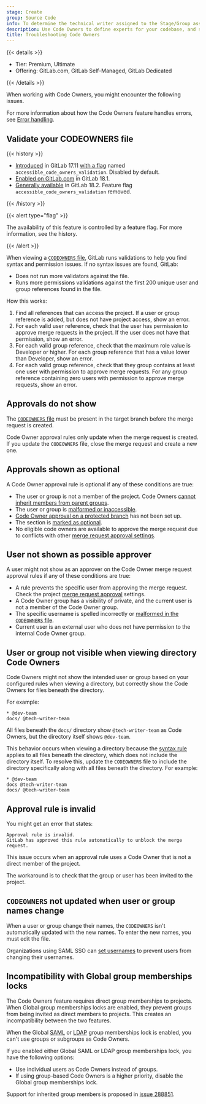 ```yaml
---
stage: Create
group: Source Code
info: To determine the technical writer assigned to the Stage/Group associated with this page, see https://handbook.gitlab.com/handbook/product/ux/technical-writing/#assignments
description: Use Code Owners to define experts for your codebase, and set review requirements based on file type or location.
title: Troubleshooting Code Owners
---
```


{{< details >}}

- Tier: Premium, Ultimate
- Offering: GitLab.com, GitLab Self-Managed, GitLab Dedicated

{{< /details >}}

When working with Code Owners, you might encounter the following issues.

For more information about how the Code Owners feature handles errors, see [Error handling](advanced.md#error-handling).

## Validate your CODEOWNERS file

{{< history >}}

- [Introduced](https://gitlab.com/groups/gitlab-org/-/epics/15598) in GitLab 17.11 [with a flag](../../../administration/feature_flags/_index.md) named `accessible_code_owners_validation`. Disabled by default.
- [Enabled on GitLab.com](https://gitlab.com/gitlab-org/gitlab/-/issues/524437) in GitLab 18.1.
- [Generally available](https://gitlab.com/gitlab-org/gitlab/-/issues/549626) in GitLab 18.2. Feature flag `accessible_code_owners_validation` removed.

{{< /history >}}

{{< alert type="flag" >}}

The availability of this feature is controlled by a feature flag.
For more information, see the history.

{{< /alert >}}

When viewing a [`CODEOWNERS` file](_index.md#codeowners-file), GitLab runs
validations to help you find syntax and permission issues. If no syntax issues
are found, GitLab:

- Does not run more validators against the file.
- Runs more permissions validations against the first 200 unique user and group references found in the file.

How this works:

1. Find all references that can access the project. If a user or group reference is
   added, but does not have project access, show an error.
1. For each valid user reference, check that the user has permission to approve
   merge requests in the project. If the user does not have that permission, show an error.
1. For each valid group reference, check that the maximum role value is Developer or higher.
   For each group reference that has a value lower than Developer, show an error.
1. For each valid group reference, check that they group contains at least one user with
   permission to approve merge requests. For any group reference containing zero users with
   permission to approve merge requests, show an error.

## Approvals do not show

The [`CODEOWNERS` file](_index.md#codeowners-file) must be present in the target branch before the
merge request is created.

Code Owner approval rules only update when the merge request is created.
If you update the `CODEOWNERS` file, close the merge request and create a new one.

## Approvals shown as optional

A Code Owner approval rule is optional if any of these conditions are true:

- The user or group is not a member of the project.
  Code Owners [cannot inherit members from parent groups](https://gitlab.com/gitlab-org/gitlab/-/issues/288851/).
- The user or group is [malformed or inaccessible](advanced.md#malformed-owners).
- [Code Owner approval on a protected branch](../repository/branches/protected.md#require-code-owner-approval) has not been set up.
- The section is [marked as optional](reference.md#optional-sections).
- No eligible code owners are available to approve the merge request due to conflicts
  with other [merge request approval settings](../merge_requests/approvals/settings.md).

## User not shown as possible approver

A user might not show as an approver on the Code Owner merge request approval rules
if any of these conditions are true:

- A rule prevents the specific user from approving the merge request.
  Check the project [merge request approval](../merge_requests/approvals/settings.md#edit-merge-request-approval-settings) settings.
- A Code Owner group has a visibility of private, and the current user is not a
  member of the Code Owner group.
- The specific username is spelled incorrectly or
  [malformed in the `CODEOWNERS` file](advanced.md#malformed-owners).
- Current user is an external user who does not have permission to the internal Code Owner group.

## User or group not visible when viewing directory Code Owners

Code Owners might not show the intended user or group based on your configured rules when viewing
a directory, but correctly show the Code Owners for files beneath the directory.

For example:

```plaintext
* @dev-team
docs/ @tech-writer-team
```

All files beneath the `docs/` directory show `@tech-writer-team` as Code Owners, but the directory
itself shows `@dev-team`.

This behavior occurs when viewing a directory because the [syntax rule](reference.md#directory-paths)
applies to all files beneath the directory, which does not include the directory itself.
To resolve this, update the `CODEOWNERS` file to include the directory specifically along with all
files beneath the directory. For example:

```plaintext
* @dev-team
docs @tech-writer-team
docs/ @tech-writer-team
```

## Approval rule is invalid

You might get an error that states:

```plaintext
Approval rule is invalid.
GitLab has approved this rule automatically to unblock the merge request.
```

This issue occurs when an approval rule uses a Code Owner that is not a direct member of the project.

The workaround is to check that the group or user has been invited to the project.

## `CODEOWNERS` not updated when user or group names change

When a user or group change their names, the `CODEOWNERS` isn't automatically updated with the new names.
To enter the new names, you must edit the file.

Organizations using SAML SSO can [set usernames](../../../integration/saml.md#set-a-username) to
prevent users from changing their usernames.

## Incompatibility with Global group memberships locks

The Code Owners feature requires direct group memberships to projects.
When Global group memberships locks are enabled, they prevent groups from being invited as direct members to projects.
This creates an incompatibility between the two features.

When the Global [SAML](../../group/saml_sso/group_sync.md#global-saml-group-memberships-lock) or [LDAP](../../../administration/auth/ldap/ldap_synchronization.md#global-ldap-group-memberships-lock) group memberships lock is enabled, you can't use groups or subgroups as Code Owners.

If you enabled either Global SAML or LDAP group memberships lock, you have the following options:

- Use individual users as Code Owners instead of groups.
- If using group-based Code Owners is a higher priority, disable the Global group memberships lock.

Support for inherited group members is proposed in [issue 288851](https://gitlab.com/gitlab-org/gitlab/-/issues/288851).
